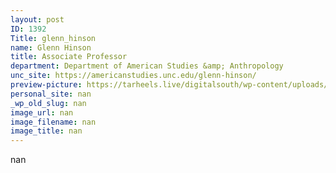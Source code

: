 ```yaml
---
layout: post
ID: 1392
Title: glenn_hinson
name: Glenn Hinson
title: ‪Associate Professor
department: Department of American Studies &amp; Anthropology
unc_site: https://americanstudies.unc.edu/glenn-hinson/
preview-picture: https://tarheels.live/digitalsouth/wp-content/uploads/sites/2464/2021/11/glenn_hinson-cropped.png
personal_site: nan
_wp_old_slug: nan
image_url: nan
image_filename: nan
image_title: nan
---
```

nan